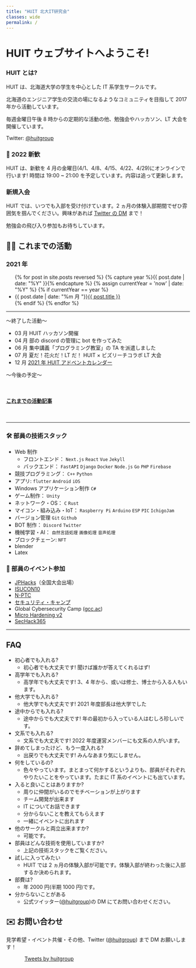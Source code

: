 ```yaml
---
title: "HUIT 北大IT研究会"
classes: wide
permalink: /
---
```


<!-- ![image]({{ "/assets/images/huit_logo_white.png" | relative_url }}) -->

<!-- {{site.baseurl}}はレポジトリの設定によっては/sample...で上手く出来ない時があるので必要 -->

<!-- # HUIT 北大 IT 研究会 -->

<!-- [English Page](/en.index) -->

<!-- English Page is [here](/en.index).-->

<!-- 日本語わからん人が来たとして、どうするん？ -->
<!-- かっこいい -->

# HUIT ウェブサイトへようこそ!

### HUIT とは?

HUIT は、北海道大学の学生を中心とした IT 系学生サークルです。

北海道のエンジニア学生の交流の場になるようなコミュニティを目指して 2017 年から活動しています。

毎週金曜日午後 8 時からの定期的な活動の他、勉強会やハッカソン、LT 大会を開催しています。

<!-- 24時間表記が好き -->

Twitter: [@huitgroup](https://twitter.com/huitgroup)

### 🎉 2022 新歓

HUIT は、新歓を 4 月の金曜日(4/1、4/8、4/15、4/22、4/29)にオンラインで行います!
時間は 19:00 ~ 21:00 を予定しています。内容は追って更新します。

### 新規入会

HUIT では、いつでも入部を受け付けています。2 ヵ月の体験入部期間でぜひ雰囲気を掴んでください。興味があれば [Twitter の DM](https://twitter.com/huitgroup) まで！

勉強会の飛び入り参加もお待ちしています。

## 👨‍💻 これまでの活動

### 2021 年

<ul> <!-- 2021年の記事一覧 -->
{% for post in site.posts reversed %}
    {% capture year %}{{ post.date | date: "%Y" }}{% endcapture %}
    {% assign currentYear = 'now' | date: "%Y" %}
    {% if currentYear == year %}
      <li>{{ post.date | date: "%m 月 "}}<a href="{{ post.url }}">{{ post.title }}</a></li>
    {% endif %}
{% endfor %}
</ul>

<!-- - 5 月 新入生向け勉強会
  - 5/21 ネットワーク勉強会（予定）
  - 5/28 機械学習勉強会（予定）
  - 6/4 Web エンジニアになろう（予定）
  - 6/11 開発と Docker（予定） -->

---

～終了した活動～

- 03 月 HUIT ハッカソン開催
- 04 月 部の discord の管理に bot を作ってみた
- 06 月 集中講義「プログラミング教室」の TA を派遣しました
- 07 月 夏だ！花火だ！LT だ！ HUIT × ビズリーチコラボ LT 大会
- 12 月 [2021 年 HUIT アドベントカレンダー](https://qiita.com/advent-calendar/2021/huit)

～今後の予定～

<br/>

#### [これまでの活動記事](/activities)

<br/>

---

### 🛠️ 部員の技術スタック

- Web 制作
  - フロントエンド： `Next.js` `React` `Vue` `Jekyll`
  - バックエンド： `FastAPI` `Django` `Docker` `Node.js` `Go` `PHP` `Firebase`
- 競技プログラミング： `C++` `Python`
- アプリ: `flutter` `Android` `iOS`
- Windows アプリケーション制作 `C#`
- ゲーム制作： `Unity`
- ネットワーク・OS： `C` `Rust`
- マイコン・組み込み・IoT： `Raspberry Pi` `Arduino` `ESP` `PIC` `IchigoJam`
- バージョン管理 `Git` `Github`
- BOT 制作： `Discord` `Twitter`
- 機械学習・AI： `自然言語処理` `画像処理` `音声処理`
- ブロックチェーン: `NFT`
- blender
- Latex

### 🎈 部員のイベント参加

- [JPHacks](https://jphacks.com/)（全国大会出場）
- [ISUCON10](https://isucon.net/)
- [N-PTC](https://nttcom.connpass.com/event/201413/)
- [セキュリティ・キャンプ](https://www.ipa.go.jp/jinzai/camp/index.html)
- Global Cybersecurity Camp ([gcc.ac](https://gcc.ac/))
- [Micro Hardening v2](https://microhardening.connpass.com/event/211463/)
- [SecHack365](https://sechack365.nict.go.jp/course/index.html)

---

## FAQ

- 初心者でも入れる?
  - 初心者でも大丈夫です! 聞けば誰かが答えてくれるはず!
- 高学年でも入れる?
  - 高学年でも大丈夫です! 3、4 年から、或いは修士、博士から入る人もいます。
- 他大学でも入れる?
  - 他大学でも大丈夫です! 2021 年度部長は他大学でした
- 途中からでも入れる?
  - 途中からでも大丈夫です! 年の最初から入っている人はむしろ珍しいです。
- 文系でも入れる?
  - 文系でも大丈夫です! 2022 年度運営メンバーにも文系の人がいます。
- 辞めてしまったけど、もう一度入れる?
  - 出戻りでも大丈夫です! みんなあまり気にしません。
- 何をしているの?
  - 色々やっています。まとまって何かするというよりも、部員がそれぞれやりたいことをやっています。たまに IT 系のイベントにも出ています。
- 入ると良いことはありますか?
  - 周りに仲間がいるのでモチベーションが上がります
  - チーム開発が出来ます
  - IT についてお話できます
  - 分からないことを教えてもらえます
  - 一緒にイベントに出れます
- 他のサークルと両立出来ますか?
  - 可能です。
- 部員はどんな技術を使用していますか?
  - 上記の技術スタックをご覧ください。
- 試しに入ってみたい
  - HUIT では 2 ヵ月の体験入部が可能です。体験入部が終わった後に入部するか決められます。
- 部費は?
  - 年 2000 円(半期 1000 円)です。
- 分からないことがある
  - 公式ツイッター([@huitgroup](https://twitter.com/huitgroup))の DM にてお問い合わせください。

## ✉️ お問い合わせ

見学希望・イベント共催・その他、Twitter ([@huitgroup](https://twitter.com/huitgroup)) まで DM お願いします！

<div style="width: 80%;margin: auto;">
<a class="twitter-timeline" data-height="600" data-theme="light" href="https://twitter.com/huitgroup?ref_src=twsrc%5Etfw">Tweets by huitgroup</a>
</div>
 <script async src="https://platform.twitter.com/widgets.js" charset="utf-8"></script>
